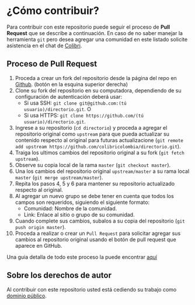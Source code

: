 # ¿Cómo contribuir?

Para contribuir con este repositorio puede seguir el proceso de **Pull Request**
que se describe a continuación. En caso de no saber manejar la herramienta `git`
pero desea agregar una comunidad en este listado solicite asistencia en el chat
de [Colibri](https://t.me/ColibriColombia).

## Proceso de Pull Request

1. Proceda a crear un fork del repositorio desde la página del repo en
   [Github](https://github.com/colibricolombia/directorio). (botón en la esquina superior derecha)
2. Clone su fork del repositorio en su computadora, dependiendo de su configuración de autenticación deberá usar:
   - Si usa SSH: `git clone git@github.com:(tú usuario)/directorio.git`. O
   - Si usa HTTPS: `git clone https://github.com/(tú usuario)/directorio.git`.
3. Ingrese a su repositorio (`cd directorio`) y proceda a agregar el repositorio original como `upstream` para que pueda actualizar su contenido respecto al original para futuras actualizacione (`git remote add upstream https://github.com/colibricolombia/directorio.git`).
4. Traiga los ultimos cambios del repositorio original a su fork (`git fetch upstream`).
5. Observe su copia local de la rama `master` (`git checkout master`).
6. Una los cambios del repositorio original `upstream/master` a su rama local
   `master` (`git merge upstream/master`).
7. Repita los pasos 4, 5 y 6 para mantener su repositorio actualizado respecto
   al original.
8. Al agregar un nuevo grupo se debe tener en cuenta que todos los campos son requeridos, siguiendo el siguiente formato:
    - Comunidad: Nombre de la comunidad.
    - Link: Enlace al sitio o grupo de su comunidad.
9. Cuando complete sus cambios, subalos a su copia del repositorio (`git push origin master`).
10. Proceda a realizar o crear un `Pull Request` para solicitar agregar sus cambios al repositorio original usando el botón de pull request que aparece en GitHub.

Una guia detalla de todo este proceso la puede encontrar [aquí](https://docs.github.com/en/pull-requests/collaborating-with-pull-requests/working-with-forks/fork-a-repo)

## Sobre los derechos de autor

Al contribuir con este repositorio usted está cediendo su trabajo como
[dominio público](https://creativecommons.org/publicdomain/mark/1.0/deed.es).
